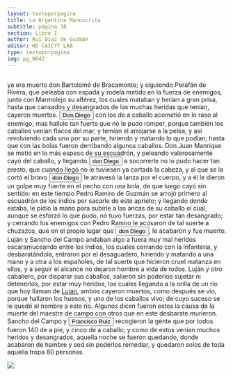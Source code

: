 ```yaml
---
layout: textoporpagina
title: La Argentina Manuscrita
subtitle: página 38
section: Libro I
author: Rui Díaz de Guzmán
editor: HD CAICYT LAB
type: textoporpagina
img: pg_0042
---
```


<div class="row">
    <div class="column">
<p>ya era muerto don Bartolomé de Bracamonte; y siguiendo Perafán de Rivera, que peleaba con espada y rodela metido en la fuerza de enemigos, junto con Marmolejo su alférez, los cuales mataban y herían a gran prisa, hasta que cansados y desangrados de las muchas heridas que tenían, cayeron muertos. <button class="balloon" data-balloon-pos="up" data-balloon-length="large" data-balloon="Diego de Mendoza, hermano de Pedro. Murió en un enfrentamiento con nativos cerca de Buenos Aires, el día de Corpus Christi de 1536.">Don Diego</button> con los de a caballo acometió en lo raso al enemigo; mas hallole tan fuerte que no le pudo romper, porque también los caballos venían flacos del mar, y temían el arrojarse a la pelea, y así revolviendo cada uno por su parte, hiriendo y matando lo que podían, hasta que con las bolas fueron derribando algunos caballos. Don Juan Manrique se metió en lo más espeso de su escuadrón, y peleando valerosamente cayó del caballo, y llegando <button class="balloon" data-balloon-pos="up" data-balloon-length="large" data-balloon="Diego de Mendoza, hermano de Pedro. Murió en un enfrentamiento con nativos cerca de Buenos Aires, el día de Corpus Christi de 1536.">don Diego</button> a socorrerle no lo pudo hacer tan presto, que cuando llegó no le tuviesen ya cortada la cabeza, y al que se la cortó el bravo <button class="balloon" data-balloon-pos="up" data-balloon-length="large" data-balloon="Diego de Mendoza, hermano de Pedro. Murió en un enfrentamiento con nativos cerca de Buenos Aires, el día de Corpus Christi de 1536.">don Diego</button> le atravesó la lanza por el cuerpo, y a él le dieron un golpe muy fuerte en el pecho con una bola, de que luego cayó sin sentido: en este tiempo Pedro Ramiro de Guzmán se arrojó primero al escuadrón de los indios por sacarle de este aprieto; y llegando donde estaba, le pidió la mano para subirle a las ancas de su caballo el cual, aunque se esforzó lo que pudo, no tuvo fuerzas, por estar tan desangrado; y cerrando los enemigos con Pedro Ramiro le acosaron de tal suerte a chuzazos, que en el propio lugar que <button class="balloon" data-balloon-pos="up" data-balloon-length="large" data-balloon="Diego de Mendoza, hermano de Pedro. Murió en un enfrentamiento con nativos en Corpus Christi en 1537.">don Diego</button>, le acabaron y fue muerto. Luján y Sancho del Campo andaban algo a fuera muy mal heridos escaramuceando entre los indios, los cuales cerrando con la infantería, y desbaratándola, entraron por el desaguadero, hiriendo y matando a una mano y a otra a los españoles, de tal suerte que hicieron cruel matanza en ellos, y a seguir el alcance no dejaron hombre a vida de todos. Luján y otro caballero, por disparar sus caballos, salieron sin poderlos sujetar ni detenerlos, por estar muy heridos, los cuales llegando a la orilla de un río que hoy llaman de <a href="https://recogito.pelagios.org/document/wzqxhk0h3vpikm/part/1/edit#17b30681-4555-4cb0-ae8b-fe411c8d96fb" target="_blank">Luján</a>, ambos cayeron muertos, como después se vio, porque hallaron los huesos, y uno de los caballos vivo; de cuyo suceso se le quedó el nombre a este río. Algunos dicen fueron estos la causa de la muerte del maestre de campo con otros que en este desbarate murieron. Sancho del Campo y <button class="balloon" data-balloon-pos="up" data-balloon-length="large" data-balloon="Se refiere a Francisco Ruiz Galán. Capitán de la armada de Pedro de Mendoza y uno de sus más cercanos colaboradores. Fue nombrado por el adelantado como gobernador del puerto de Buenos Aires. Galán fue así una importatante figura política de la región rioplatense, al punto de disputarle a Domingo de Irala la dirección de la provincia entre 1537 y 1539. Tras ello se pierden sus huellas documentales, por lo que se lo presume muerto antes de 1542.">Francisco Ruiz</button> recogieron la gente que por todos fueron 140 de a pie, y cinco de a caballo; y como de estos venían muchos heridos y desangrados, aquella noche se fueron quedando, donde acabaron de hambre y sed sin poderlos remediar, y quedaron solos de toda aquella tropa 80 personas.</p></div>

<div class="column">
<a href="{{site.baseurl}}/assets/img/argentina_manuscrita/{{page.img}}.jpg"><img src="{{site.baseurl}}/assets/img/argentina_manuscrita/{{page.img}}.jpg"></a>
</div>
</div>